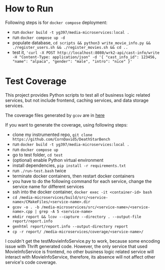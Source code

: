 # How to Run
Following steps is for `docker compose` deployment:
- run `docker build -t yg397/media-microservices:local .`
- run `docker compose up -d`
- populate database, `cd scripts && python3 write_movie_info.py && ./register_users.sh && ./register_movies.sh && cd ..`
- test it, `'curl -X POST http://localhost:8080/wrk2-api/cast-info/write -H "Content-Type: application/json" -d '{ "cast_info_id": 123456, "name": "alpaca", "gender": "male", "intro": "nice" }'`

# Test Coverage
This project provides Python scripts to test all of business logic related services, but not include frontend, caching services, and data storage services.

The coverage files generated by `gcov` are in [here](./coverage/)

If you want to generate the coverage, using following steps:
- clone my instrumented repo, `git clone https://github.com/CornDavid5/DeathStarBench`
- run `docker build -t yg397/media-microservices:local .`
- run `docker compose up`
- go to test folder, `cd test`
- (optional) enable Python virtual environment
- install dependencies, `pip install -r requirements.txt`
- run `./run-test.bash` twice
- terminate docker containers, then restart docker containers
- you have to do the following command for each service, change the service name for different services
- ssh into the docker container, `docker exec -it <container-id> bash`
- `cd /media-microservices/build/src/<service-name>/CMakeFiles/<service-name>.dir`
- `gcov -o . -b /media-microservices/src/<service-name>/<service-name>.cpp | grep -A 5 <service-name>`
- `mkdir report && lcov --capture --directory . --output-file report/report.info`
- `genhtml report/report.info --output-directory report`
- `cp -r report/ /media-microservices/coverage/<service-name>/`

I couldn't get the testMovieInfoService.py to work, because some encoding issue with Thrift generated code. However, the only service that used MovieInfoService is frontend, no other business logic related service will interact with MovieInfoService, therefore, its absence will not affect other service's code coverage.
